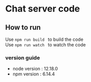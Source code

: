 # Chat server code
## How to run  
Use ``` npm run build  ``` to build the code  
Use ``` npm run watch  ``` to watch the code

### version guide
- node version : 12.18.0
- npm version : 6.14.4

